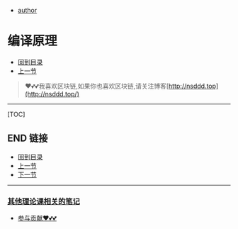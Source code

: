 + [author](https://github.com/3293172751)
# 编译原理
+ [回到目录](../README.md)
+ [上一节](16.md)
> ❤️💕💕我喜欢区块链,如果你也喜欢区块链,请关注博客[http://nsddd.top](http://nsddd.top/)
--------------------------------
[TOC]





## END 链接
+ [回到目录](../README.md)
+ [上一节](16.md)
+ [下一节](18.md)
---
###  **[其他理论课相关的笔记](https://github.com/3293172751/CS_COURSE)**
+ [参与贡献❤️💕💕](https://github.com/3293172751/Block_Chain/blob/master/Git/git-contributor.md)
